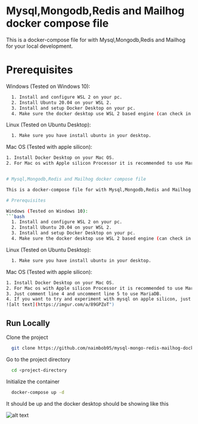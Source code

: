 
# Mysql,Mongodb,Redis and Mailhog docker compose file

This is a docker-compose file for with Mysql,Mongodb,Redis and Mailhog for your local development.

# Prerequisites

Windows (Tested on Windows 10):
```bash
  1. Install and configure WSL 2 on your pc.
  2. Install Ubuntu 20.04 on your WSL 2.
  3. Install and setup Docker Desktop on your pc.
  4. Make sure the docker desktop use WSL 2 based engine (can check in Settings>General).
```

Linux (Tested on Ubuntu Desktop):
```bash
  1. Make sure you have install ubuntu in your desktop.
```

Mac OS (Tested with apple silicon):
```bash
1. Install Docker Desktop on your Mac OS.
2. For Mac os with Apple silicon Processor it is recommended to use MariaDB 10.5.8


# Mysql,Mongodb,Redis and Mailhog docker compose file

This is a docker-compose file for with Mysql,Mongodb,Redis and Mailhog for your local development.

# Prerequisites

Windows (Tested on Windows 10):
```bash
  1. Install and configure WSL 2 on your pc.
  2. Install Ubuntu 20.04 on your WSL 2.
  3. Install and setup Docker Desktop on your pc.
  4. Make sure the docker desktop use WSL 2 based engine (can check in Settings>General).
```

Linux (Tested on Ubuntu Desktop):
```bash
  1. Make sure you have install ubuntu in your desktop.
```

Mac OS (Tested with apple silicon):
```bash
1. Install Docker Desktop on your Mac OS.
2. For Mac os with Apple silicon Processor it is recommended to use MariaDB 10.5.8
3. Just comment line 4 and uncomment line 5 to use MariaDB.
4. If you want to try and experiment with mysql on apple silicon, just add "platform: linux/x86_64" on top of line 4.
![alt text](https://imgur.com/a/89GPZoT")
```




## Run Locally

Clone the project

```bash
  git clone https://github.com/naimbob95/mysql-mongo-redis-mailhog-dockerfile.git
```

Go to the project directory

```bash
  cd <project-directory
```

Initialize the container

```bash
  docker-compose up -d
```

It should be up and the docker desktop should be showing like this

![alt text](https://user-images.githubusercontent.com/13710927/133921630-3b1897b8-cd54-41cb-be18-0022daa3a327.png")


  